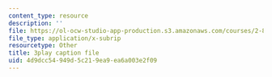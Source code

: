 ```yaml
---
content_type: resource
description: ''
file: https://ol-ocw-studio-app-production.s3.amazonaws.com/courses/2-830j-control-of-manufacturing-processes-sma-6303-spring-2008/4d9dcc54949d5c219ea9ea6a003e2f09_ZUkM3_qPBo0.vtt
file_type: application/x-subrip
resourcetype: Other
title: 3play caption file
uid: 4d9dcc54-949d-5c21-9ea9-ea6a003e2f09
---
```

